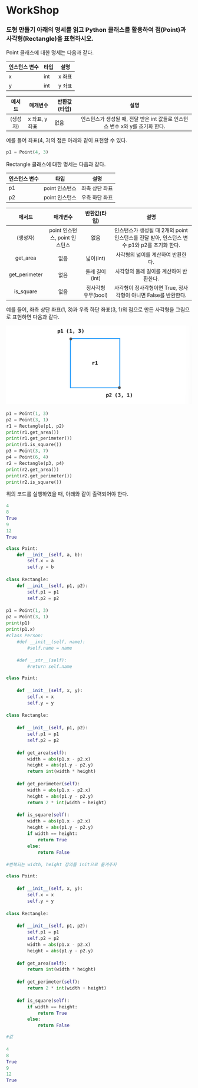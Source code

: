 # WorkShop

### 도형 만들기 아래의 명세를 읽고 Python 클래스를 활용하여 점(Point)과 사각형(Rectangle)을 표현하시오.

Point 클래스에 대한 명세는 다음과 같다.

| 인스턴스 변수 | 타입 | 설명   |
| ------------- | ---- | ------ |
| x             | int  | x 좌표 |
| y             | int  | y 좌표 |

|  메서드  | 매개변수       | 반환값(타입) |                             설명                             |
| :------: | -------------- | ------------ | :----------------------------------------------------------: |
| (생성자) | x 좌표, y 좌표 | 없음         | 인스턴스가 생성될 때, 전달 받은 int 값들로 인스턴스 변수 x와 y를 초기화 한다. |

예를 들어 좌표(4, 3)의 점은 아래와 같이 표현할 수 있다. 

``` python
p1 = Point(4, 3)
```



Rectangle 클래스에 대한 명세는 다음과 같다.

| 인스턴스 변수 | 타입           | 설명           |
| ------------- | -------------- | -------------- |
| p1            | point 인스턴스 | 좌측 상단 좌표 |
| p2            | point 인스턴스 | 우측 하단 좌표 |



|    메서드     |            매개변수            |    반환값(타입)     |                             설명                             |
| :-----------: | :----------------------------: | :-----------------: | :----------------------------------------------------------: |
|   (생성자)    | point 인스턴스, point 인스턴스 |        없음         | 인스턴스가 생성될 때 2개의 point 인스턴스를 전달 받아, 인스턴스 변수 p1와 p2를 초기화 한다. |
|   get_area    |              없음              |      넓이(int)      |              사각형의 넓이를 계산하여 반환한다.              |
| get_perimeter |              없음              |   둘레 길이 (int)   |           사각형의 둘레 길이를 계산하여 반환한다.            |
|   is_square   |              없음              | 정사각형 유무(bool) | 사각형이 정사각형이면 True, 정사각형이 아니면 False를 반환한다. |

예를 들어, 좌측 상단 좌표(1, 3)과 우측 하단 좌표(3, 1)의 점으로 만든 사각형을 그림으로 표현하면 다음과 같다. 

![image-20220126190738410](workshop.assets/image-20220126190738410.png)

``` python
p1 = Point(1, 3)
p2 = Point(3, 1)
r1 = Rectangle(p1, p2)
print(r1.get_area())
print(r1.get_perimeter())
print(r1.is_square())
p3 = Point(3, 7)
p4 = Point(6, 4)
r2 = Rectangle(p3, p4)
print(r2.get_area())
print(r2.get_perimeter())
print(r2.is_square())
```

위의 코드를 실행하였을 때, 아래와 같이 출력되어야 한다. 

``` python
4
8
True
9
12
True
```



``` python
class Point:
    def __init__(self, a, b):
        self.x = a
        self.y = b
        
class Rectangle:
    def __init__(self, p1, p2):
        self.p1 = p1
        self.p2 = p2

p1 = Point(1, 3)
p2 = Point(3, 1)
print(p1)
print(p1.x)
#class Person:
    #def __init__(self, name):
        #self.name = name 
        
    #def __str__(self):
        #return self.name
```

``` python
class Point:

    def __init__(self, x, y):
        self.x = x
        self.y = y

class Rectangle:
    
    def __init__(self, p1, p2):
        self.p1 = p1
        self.p2 = p2

    def get_area(self):
        width = abs(p1.x - p2.x)
        height = abs(p1.y - p2.y)
        return int(width * height)

    def get_perimeter(self):
        width = abs(p1.x - p2.x)
        height = abs(p1.y - p2.y)
        return 2 * int(width + height)

    def is_square(self):
        width = abs(p1.x - p2.x)
        height = abs(p1.y - p2.y)
        if width == height:
            return True
        else:
            return False
        
#반복되는 width, height 정의를 init으로 옮겨주자
```



``` python
class Point:

    def __init__(self, x, y):
        self.x = x
        self.y = y

class Rectangle:
    
    def __init__(self, p1, p2):
        self.p1 = p1
        self.p2 = p2
        width = abs(p1.x - p2.x)
        height = abs(p1.y - p2.y)

    def get_area(self):
        return int(width * height)

    def get_perimeter(self):
        return 2 * int(width + height)

    def is_square(self):
        if width == height:
            return True
        else:
            return False
```



```python
#값 

4
8
True
9
12
True
```

